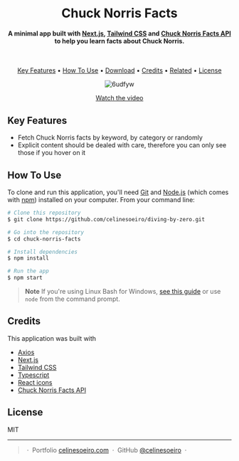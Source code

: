 <h1 align="center">
  <br>
  Chuck Norris Facts
  <br>
</h1>

<h4 align="center">A minimal app built with <a href="https://nextjs.org/" target="_blank">Next.js</a>, <a href="https://tailwindcss.com/" target="_blank">Tailwind CSS</a> and <a href="https://api.chucknorris.io/" target="_blank">Chuck Norris Facts API</a> to help you learn facts about Chuck Norris.</h4>

<br/>

<p align="center">
  <a href="#key-features">Key Features</a> •
  <a href="#how-to-use">How To Use</a> •
  <a href="#download">Download</a> •
  <a href="#credits">Credits</a> •
  <a href="#related">Related</a> •
  <a href="#license">License</a>
</p>

<div align="center">

![6udfyw](https://user-images.githubusercontent.com/52112166/191875096-6faf9528-8e93-4d9f-b560-23c8171c3584.gif)

[Watch the video](https://www.loom.com/share/4e8130ad3f204320916ed99c4e95d950)

</div>

## Key Features

* Fetch Chuck Norris facts by keyword, by category or randomly
* Explicit content should be dealed with care, therefore you can only see those if you hover on it

## How To Use

To clone and run this application, you'll need [Git](https://git-scm.com) and [Node.js](https://nodejs.org/en/download/) (which comes with [npm](http://npmjs.com)) installed on your computer. From your command line:

```bash
# Clone this repository
$ git clone https://github.com/celinesoeiro/diving-by-zero.git

# Go into the repository
$ cd chuck-norris-facts

# Install dependencies
$ npm install

# Run the app
$ npm start
```

> **Note**
> If you're using Linux Bash for Windows, [see this guide](https://www.howtogeek.com/261575/how-to-run-graphical-linux-desktop-applications-from-windows-10s-bash-shell/) or use `node` from the command prompt.

## Credits

This application was built with

- [Axios](https://axios-http.com/ptbr/docs/intro)
- [Next.js](https://nextjs.org/)
- [Tailwind CSS](https://tailwindcss.com/)
- [Typescript](https://www.typescriptlang.org/)
- [React icons](https://react-icons.github.io/react-icons)
- [Chuck Norris Facts API](https://api.chucknorris.io/)

## License

MIT

---

> &nbsp;&middot;&nbsp; Portfolio [celinesoeiro.com](https://celinesoeiro.com/) &nbsp;&middot;&nbsp;
> GitHub [@celinesoeiro](https://github.com/celinesoeiro) &nbsp;&middot;&nbsp;

